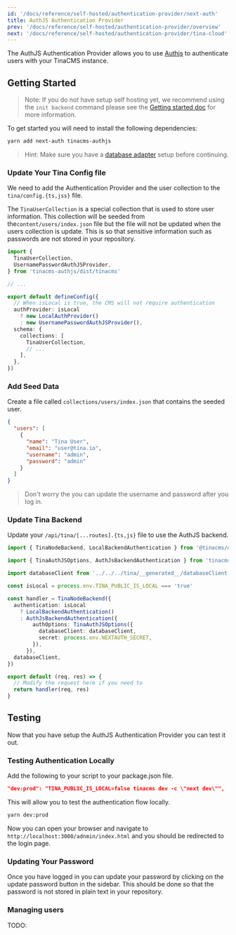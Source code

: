 ```yaml
---
id: '/docs/reference/self-hosted/authentication-provider/next-auth'
title: AuthJS Authentication Provider
prev: '/docs/reference/self-hosted/authentication-provider/overview'
next: '/docs/reference/self-hosted/authentication-provider/tina-cloud'
---
```


The AuthJS Authentication Provider allows you to use [Authjs](https://authjs.dev/) to authenticate users with your TinaCMS instance.

## Getting Started

> Note: If you do not have setup self hosting yet, we recommend using the `init backend` command please see the [Getting started doc](/docs/self-hosted/existing-site/) for more information.

To get started you will need to install the following dependencies:

```bash
yarn add next-auth tinacms-authjs
```

> Hint: Make sure you have a [database adapter](/docs/reference/self-hosted/database-adapter/overview/) setup before continuing.

### Update Your Tina Config file

We need to add the Authentication Provider and the user collection to the `tina/config.{ts,jss}` file.

The `TinaUserCollection` is a special collection that is used to store user information. This collection will be seeded from the`content/users/index.json` file but the file will not be updated when the users collection is update. This is so that sensitive information such as passwords are not stored in your repository.

```ts
import {
  TinaUserCollection,
  UsernamePasswordAuthJSProvider,
} from 'tinacms-authjs/dist/tinacms'

// ...

export default defineConfig({
  // When isLocal is true, the CMS will not require authentication
  authProvider: isLocal
    ? new LocalAuthProvider()
    : new UsernamePasswordAuthJSProvider(),
  schema: {
    collections: [
      TinaUserCollection,
      // ...
    ],
  },
})
```

### Add Seed Data

Create a file called `collections/users/index.json` that contains the seeded user.

```json
{
  "users": [
    {
      "name": "Tina User",
      "email": "user@tina.io",
      "username": "admin",
      "password": "admin"
    }
  ]
}
```

> Don't worry the you can update the username and password after you log in.

### Update Tina Backend

Update your `/api/tina/[...routes].{ts,js}` file to use the AuthJS backend.

```ts
import { TinaNodeBackend, LocalBackendAuthentication } from '@tinacms/datalayer'

import { TinaAuthJSOptions, AuthJsBackendAuthentication } from 'tinacms-authjs'

import databaseClient from '../../../tina/__generated__/databaseClient'

const isLocal = process.env.TINA_PUBLIC_IS_LOCAL === 'true'

const handler = TinaNodeBackend({
  authentication: isLocal
    ? LocalBackendAuthentication()
    : AuthJsBackendAuthentication({
        authOptions: TinaAuthJSOptions({
          databaseClient: databaseClient,
          secret: process.env.NEXTAUTH_SECRET,
        }),
      }),
  databaseClient,
})

export default (req, res) => {
  // Modify the request here if you need to
  return handler(req, res)
}
```

## Testing

<!-- TODO: Maybe a short video for this section -->

Now that you have setup the AuthJS Authentication Provider you can test it out.

### Testing Authentication Locally

Add the following to your script to your package.json file.

```json
"dev:prod": "TINA_PUBLIC_IS_LOCAL=false tinacms dev -c \"next dev\"",
```

This will allow you to test the authentication flow locally.

```bash
yarn dev:prod
```

Now you can open your browser and navigate to `http://localhost:3000/adnmin/index.html` and you should be redirected to the login page.

### Updating Your Password

Once you have logged in you can update your password by clicking on the update password button in the sidebar. This should be done so that the password is not stored in plain text in your repository.

### Managing users

TODO:

<!-- The first time you run the authentication flow you will be redirected to the `/auth/register` page. This page will allow you to add your first user. Once you have added your first user you not be able to add anymore users via the UI. You can add them by running our local CLI that will allow you to add users to your database.

```bash
npx tinacms-next-auth setup
```

This will allow you to add and delete users. -->
